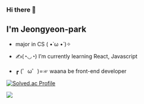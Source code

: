 ### Hi there 👋

## I'm Jeongyeon-park 
- major in CS ( •̀ ω •́ )✧

- ✍(◔◡◔) I’m currently learning React, Javascript
- ┏ (゜ω゜)=☞ waana be front-end developer 





[![Solved.ac Profile](http://mazassumnida.wtf/api/v2/generate_badge?boj=6bfgw9)](https://solved.ac/6bfgw9/)

<img src="https://github-readme-stats.vercel.app/api?username=jeongyeon-park&&show_icons=true&title_color=ffffff&icon_color=bb2acf&text_color=daf7dc&bg_color=151515">


